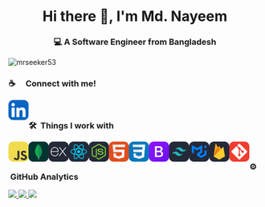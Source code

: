 <!--
**mrseeker53/mrseeker53** is a ✨ _special_ ✨ repository because its `README.md` (this file) appears on your GitHub profile.

Here are some ideas to get you started:

- 🔭 I’m currently working on ...
- 🌱 I’m currently learning ...
- 👯 I’m looking to collaborate on ...
- 🤔 I’m looking for help with ...
- 💬 Ask me about ...
- 📫 How to reach me: ...
- 😄 Pronouns: ...
- ⚡ Fun fact: ...
-->

<h1 align="center">Hi there 👋, I'm Md. Nayeem</h1>
<h3 align="center">💻 A Software Engineer from Bangladesh</h3>

<p align="left"> <img src="https://komarev.com/ghpvc/?username=mrseeker53" alt="mrseeker53" /> </p>


### :coffee: &emsp;Connect with me!

<p align="left">
<a href="https://www.linkedin.com/in/mr-seeker009/"><img align="left" src="https://github.com/tandpfun/skill-icons/blob/main/icons/LinkedIn.svg" alt="mr-seeker009" width="40px"/></a>
</p>
<br/>


### 🛠 &nbsp;Things I work with

[<img align="left" alt="JavaScript" width="40px" src="https://github.com/tandpfun/skill-icons/blob/main/icons/JavaScript.svg"/>](https://github.com/mrseeker53)
[<img align="left" alt="MongoDB" width="40px" src="https://github.com/tandpfun/skill-icons/blob/main/icons/MongoDB.svg"/>](https://github.com/mrseeker53)
[<img align="left" alt="ExpressJS" width="40px" src="https://github.com/tandpfun/skill-icons/blob/main/icons/ExpressJS-Dark.svg"/>](https://github.com/mrseeker53)
[<img align="left" alt="React" width="40px" src="https://github.com/tandpfun/skill-icons/blob/main/icons/React-Dark.svg"/>](https://github.com/mrseeker53)
[<img align="left" alt="NodeJs" width="40px" src="https://github.com/tandpfun/skill-icons/blob/main/icons/NodeJS-Dark.svg"/>](https://github.com/mrseeker53)
[<img align="left" alt="HTML" width="40px" src="https://github.com/tandpfun/skill-icons/blob/main/icons/HTML.svg"/>](https://github.com/mrseeker53)
[<img align="left" alt="CSS" width="40px" src="https://github.com/tandpfun/skill-icons/blob/main/icons/CSS.svg"/>](https://github.com/mrseeker53)
[<img align="left" alt="Bootstrap" width="40px" src="https://github.com/tandpfun/skill-icons/blob/main/icons/Bootstrap.svg"/>](https://github.com/mrseeker53)
[<img align="left" alt="TailwindCSS" width="40px" src="https://github.com/tandpfun/skill-icons/blob/main/icons/TailwindCSS-Dark.svg"/>](https://github.com/mrseeker53)
[<img align="left" alt="MaterialUI" width="40px" src="https://github.com/tandpfun/skill-icons/blob/main/icons/MaterialUI-Dark.svg"/>](https://github.com/mrseeker53)
[<img align="left" alt="Firebase" width="40px" src="https://github.com/tandpfun/skill-icons/blob/main/icons/Firebase-Dark.svg"/>](https://github.com/mrseeker53)
[<img align="left" alt="Git" width="40px" src="https://github.com/tandpfun/skill-icons/blob/main/icons/Git.svg"/>](https://github.com/mrseeker53)

<br/>

### ⚙️ &nbsp;GitHub Analytics

<p>
  <a href="https://github.com/mrseeker53/">
    <img height="180em" src="https://github-readme-stats-eight-theta.vercel.app/api?username=mrseeker53&show_icons=true&theme=algolia&include_all_commits=true&count_private=true"/>
    <img height="180em" src="https://github-readme-stats-eight-theta.vercel.app/api/top-langs/?username=mrseeker53&layout=compact&langs_count=8&theme=algolia"/>
    <img height="180em" src="https://github-profile-summary-cards.vercel.app/api/cards/profile-details?username=mrseeker53&theme=nord_dark" />
  </a>
</p>



